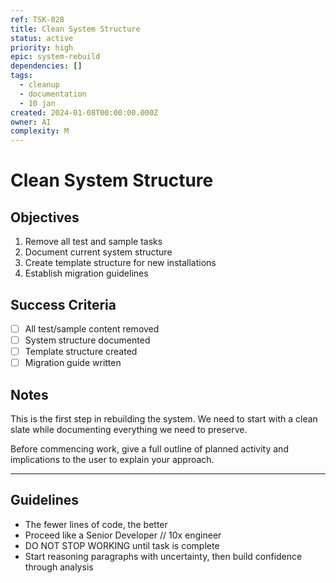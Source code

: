 ```yaml
---
ref: TSK-028
title: Clean System Structure
status: active
priority: high
epic: system-rebuild
dependencies: []
tags:
  - cleanup
  - documentation
  - 10 jan
created: 2024-01-08T00:00:00.000Z
owner: AI
complexity: M
---
```


# Clean System Structure

## Objectives

1. Remove all test and sample tasks
2. Document current system structure
3. Create template structure for new installations
4. Establish migration guidelines

## Success Criteria

- [ ] All test/sample content removed
- [ ] System structure documented
- [ ] Template structure created
- [ ] Migration guide written

## Notes

This is the first step in rebuilding the system. We need to start with a clean slate while documenting everything we need to preserve.

Before commencing work, give a full outline of planned activity and implications to the user to explain your approach.

---

## Guidelines

- The fewer lines of code, the better
- Proceed like a Senior Developer // 10x engineer
- DO NOT STOP WORKING until task is complete
- Start reasoning paragraphs with uncertainty, then build confidence through analysis
